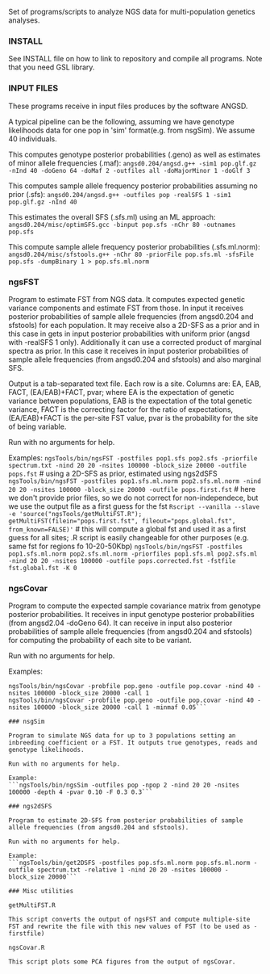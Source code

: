 Set of programs/scripts to analyze NGS data for multi-population genetics analyses.

### INSTALL

See INSTALL file on how to link to repository and compile all programs. Note that you need GSL library.

### INPUT FILES

These programs receive in input files produces by the software ANGSD.

A typical pipeline can be the following, assuming we have genotype likelihoods data for one pop in 'sim' format(e.g. from nsgSim). We assume 40 individuals.

This computes genotype posterior probabilities (.geno) as well as estimates of minor allele frequencies (.maf):
```angsd0.204/angsd.g++ -sim1 pop.glf.gz -nInd 40 -doGeno 64 -doMaf 2 -outfiles all -doMajorMinor 1 -doGlf 3```

This computes sample allele frequency posterior probabilities assuming no prior (.sfs):
```angsd0.204/angsd.g++ -outfiles pop -realSFS 1 -sim1 pop.glf.gz -nInd 40```

This estimates the overall SFS (.sfs.ml) using an ML approach:
```angsd0.204/misc/optimSFS.gcc -binput pop.sfs -nChr 80 -outnames pop.sfs```

This compute sample allele frequency posterior probabilities (.sfs.ml.norm):
```angsd0.204/misc/sfstools.g++ -nChr 80 -priorFile pop.sfs.ml -sfsFile pop.sfs -dumpBinary 1 > pop.sfs.ml.norm```


### ngsFST

Program to estimate FST from NGS data. It computes expected genetic variance components and estimate FST from those.
In input it receives posterior probabilities of sample allele frequencies (from angsd0.204 and sfstools) for each population. It may receive also a 2D-SFS as a prior and in this case in gets in input posterior probabilities with uniform prior (angsd with -realSFS 1 only). Additionally it can use a corrected product of marginal spectra as prior. In this case it receives in input posterior probabilities of sample allele frequencies (from angsd0.204 and sfstools) and also marginal SFS.

Output is a tab-separated text file. Each row is a site. Columns are: EA, EAB, FACT, (EA/EAB)+FACT, pvar; where EA is the expectation of genetic variance between populations, EAB is the expectation of the total genetic variance, FACT is the correcting factor for the ratio of expectations, (EA/EAB)+FACT is the per-site FST value, pvar is the probability for the site of being variable.

Run with no arguments for help.

Examples:
```ngsTools/bin/ngsFST -postfiles pop1.sfs pop2.sfs -priorfile spectrum.txt -nind 20 20 -nsites 100000 -block_size 20000 -outfile pops.fst``` # using a 2D-SFS as prior, estimated using ngs2dSFS
```ngsTools/bin/ngsFST -postfiles pop1.sfs.ml.norm pop2.sfs.ml.norm -nind 20 20 -nsites 100000 -block_size 20000 -outfile pops.first.fst``` # here we don't provide prior files, so we do not correct for non-independece, but we use the output file as a first guess for the fst
```Rscript --vanilla --slave -e 'source("ngsTools/getMultiFST.R"); getMultiFST(filein="pops.first.fst", fileout="pops.global.fst", from_known=FALSE)'``` # this will compute a global fst and used it as a first guess for all sites; .R script is easily changeable for other purposes (e.g. same fst for regions fo 10-20-50Kbp)
```ngsTools/bin/ngsFST -postfiles pop1.sfs.ml.norm pop2.sfs.ml.norm -priorfiles pop1.sfs.ml pop2.sfs.ml -nind 20 20 -nsites 100000 -outfile pops.corrected.fst -fstfile fst.global.fst -K 0```


### ngsCovar

Program to compute the expected sample covariance matrix from genotype posterior probabilities. It receives in input genotype posterior probabilities (from angsd2.04 -doGeno 64). It can receive in input also posterior probabilities of sample allele frequencies (from angsd0.204 and sfstools) for computing the probability of each site to be variant.

Run with no arguments for help.

Examples:
```ngsTools/bin/ngsCovar -probfile pop.geno -outfile pop.covar -nind 40 -nsites 100000 -block_size 20000 -call 0 -sfsfile pop.sfs.ml.norm
ngsTools/bin/ngsCovar -probfile pop.geno -outfile pop.covar -nind 40 -nsites 100000 -block_size 20000 -call 1
ngsTools/bin/ngsCovar -probfile pop.geno -outfile pop.covar -nind 40 -nsites 100000 -block_size 20000 -call 1 -minmaf 0.05```

### nsgSim

Program to simulate NGS data for up to 3 populations setting an inbreeding coefficient or a FST. It outputs true genotypes, reads and genotype likelihoods.

Run with no arguments for help.

Example:
```ngsTools/bin/ngsSim -outfiles pop -npop 2 -nind 20 20 -nsites 100000 -depth 4 -pvar 0.10 -F 0.3 0.3```

### ngs2dSFS

Program to estimate 2D-SFS from posterior probabilities of sample allele frequencies (from angsd0.204 and sfstools).

Run with no arguments for help.

Example:
```ngsTools/bin/get2DSFS -postfiles pop.sfs.ml.norm pop.sfs.ml.norm -outfile spectrum.txt -relative 1 -nind 20 20 -nsites 100000 -block_size 20000```

### Misc utilities

getMultiFST.R

This script converts the output of ngsFST and compute multiple-site FST and rewrite the file with this new values of FST (to be used as -firstfile)

ngsCovar.R

This script plots some PCA figures from the output of ngsCovar.



